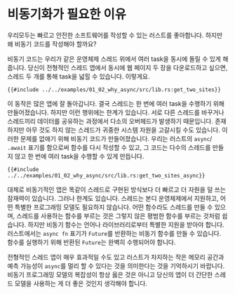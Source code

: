 # 비동기화가 필요한 이유

우리모두는 빠르고 안전한 소프트웨어를 작성할 수 있는 러스트를 좋아합니다. 하지만
왜 비동기 코드를 작성해야 할까요?

비동기 코드는 우리가 같은 운영체제 스레드 위에서 여러 task을 동시에 돌릴 수 있게 
해줍니다. 당신이 전형적인 스레드 앱에서 동시에 웹 페이지 두 장을 다운로드하고 
싶으면, 스레드 두 개를 통해 task을 넓힐 수 있습니다. 이렇게요.

```rust,ignore
{{#include ../../examples/01_02_why_async/src/lib.rs:get_two_sites}}
```

이 동작은 많은 앱에 잘 돌아갑니다. 결국 스레드는 한 번에 여러 task을 수행하기 
위해 만들어졌습니다. 하지만 이런 행위에는 한계가 있습니다. 서로 다른 스레드를 
바꾸거나 스레드끼리 데이터를 공유하는 과정에서 다소의 오버헤드가 발생하기 때문입니다. 
존재하지만 아무 것도 하지 않는 스레드가 귀중한 시스템 자원을 고갈시킬 수도 있습니다.
이러한 문제를 없애기 위해 비동기 코드가 만들어졌습니다. 우리는 러스트의 `async`/
`.await` 표기를 함으로써 함수를 다시 작성할 수 있고, 그 코드는 다수의 스레드를 만들지 
않고 한 번에 여러 task을 수행할 수 있게 만듭니다.

```rust,ignore
{{#include ../../examples/01_02_why_async/src/lib.rs:get_two_sites_async}}
```

대체로 비동기적인 앱은 똑같이 스레드로 구현된 방식보다 더 빠르고 더 자원을 덜 쓰는 
잠재력이 있습니다. 그러나 한계도 있습니다. 스레드는 본디 운영체제에서 지원하고, 
어떤 특별한 프로그래밍 모델도 필요하지 않습니다. 어떤 함수라도 스레드를 만들 수 
있으며, 스레드를 사용하는 함수를 부르는 것은 그렇지 않은 평범한 함수를 부르는 것처럼 
쉽습니다. 하지만 비동기 함수는 언어나 라이브러리로부터 특별한 지원을 받아야 합니다. 
러스트에서는 `async fn` 표기가 `Future`를 반환하는 비동기 함수를 만들 수 있습니다. 
함수를 실행하기 위해 반환된 `Future`는 완벽히 수행되어야 합니다.

전형적인 스레드 앱이 매우 효과적일 수도 있고 러스트가 차지하는 작은 메모리 공간과 예측 
가능성이 `async`를 멀리 할 수 있다는 것을 의미한다는 것을 기억하시기 바랍니다. 비동기 
프로그래밍 모델의 복잡성이 항상 옳은 것은 아니고 당신의 앱이 더 간단한 스레드 모델을 
사용하는 게 더 좋은 것인지 생각해야 합니다.
